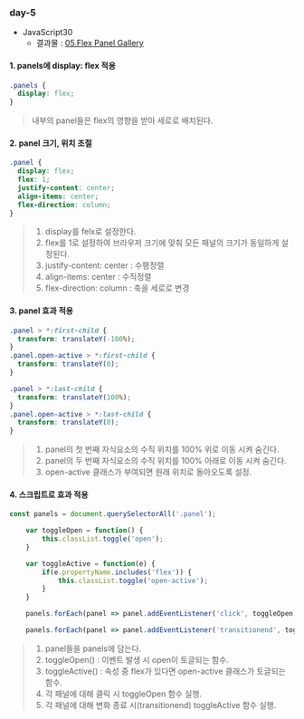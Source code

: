 ### day-5

* JavaScript30
  * 결과물 : [05.Flex Panel Gallery](https://jjh106.github.io/saturdayJS/day-5/05.FlexPanelGallery/index.html)


#### 1. panels에 display: flex 적용 

```css
.panels {
  display: flex;
}
```

> 내부의 panel들은 flex의 영향을 받아 세로로 배치된다.

#### 2. panel 크기, 위치 조절 

```css
.panel {
  display: flex;
  flex: 1;
  justify-content: center;
  align-items: center;
  flex-direction: column;
}
```

> 1. display를 felx로 설정한다.
> 2. flex를 1로 설정하여 브라우저 크기에 맞춰 모든 패널의 크기가 동일하게 설정된다.
> 3. justify-content: center : 수평정렬
> 4. align-items: center : 수직정렬
> 5. flex-direction: column : 축을 세로로 변경

#### 3. panel 효과 적용

```css
.panel > *:first-child {
  transform: translateY(-100%);
}
.panel.open-active > *:first-child {
  transform: translateY(0);
}

.panel > *:last-child {
  transform: translateY(100%);
}
.panel.open-active > *:last-child {
  transform: translateY(0);
}
```

> 1. panel의 첫 번째 자식요소의 수직 위치를 100% 위로 이동 시켜 숨긴다.
> 2. panel의 두 번째 자식요소의 수직 위치를 100% 아래로 이동 시켜 숨긴다.
> 3. open-active 클래스가 부여되면 원래 위치로 돌아오도록 설정.

#### 4. 스크립트로 효과 적용

```javascript
const panels = document.querySelectorAll('.panel');

	var toggleOpen = function() {
		this.classList.toggle('open');
	}

	var toggleActive = function(e) {
		if(e.propertyName.includes('flex')) {
			this.classList.toggle('open-active');
		}
	}

	panels.forEach(panel => panel.addEventListener('click', toggleOpen));

	panels.forEach(panel => panel.addEventListener('transitionend', toggleActive));
```

> 1. panel들을 panels에 담는다.
> 2. toggleOpen() : 이벤트 발생 시 open이 토글되는 함수.
> 3. toggleActive() : 속성 중 flex가 있다면 open-active 클래스가 토글되는 함수.
> 4. 각 패널에 대해 클릭 시 toggleOpen 함수 실행.
> 5. 각 패널에 대해 변화 종료 시(transitionend) toggleActive 함수 실행.
